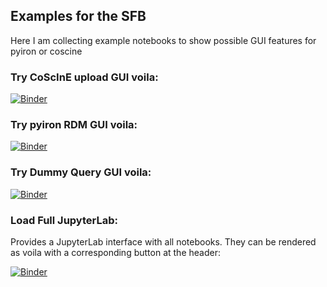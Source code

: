 ## Examples for the SFB
Here I am collecting example notebooks to show possible GUI features for pyiron or coscine

### Try CoScInE upload GUI voila:
[![Binder](https://mybinder.org/badge_logo.svg)](https://mybinder.org/v2/gh/niklassiemer/SFB_examples/HEAD?urlpath=voila%2Frender%2FCoScInE_API.ipynb)

### Try pyiron RDM GUI voila:
[![Binder](https://mybinder.org/badge_logo.svg)](https://mybinder.org/v2/gh/niklassiemer/SFB_examples/HEAD?urlpath=voila%2Frender%2Fpyiron_RDM.ipynb)

### Try Dummy Query GUI voila:
[![Binder](https://mybinder.org/badge_logo.svg)](https://mybinder.org/v2/gh/niklassiemer/SFB_examples/HEAD?urlpath=voila%2Frender%2FDummyQueryGUI.ipynb)

### Load Full JupyterLab:
Provides a JupyterLab interface with all notebooks. They can be rendered as voila with a corresponding button at the header:

[![Binder](https://mybinder.org/badge_logo.svg)](https://mybinder.org/v2/gh/niklassiemer/SFB_examples/HEAD)
